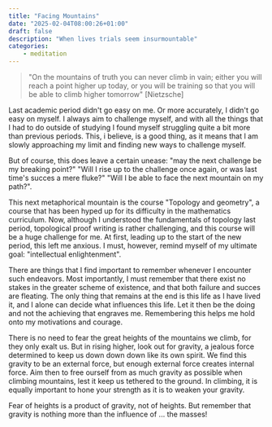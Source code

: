 ```yaml
---
title: "Facing Mountains"
date: "2025-02-04T08:00:26+01:00"
draft: false
description: "When lives trials seem insurmountable"
categories: 
    - meditation
---
```


> "On the mountains of truth you can never climb in vain; either you will reach a point higher up today, or you will be training so that you will be able to climb higher tomorrow" [Nietzsche]

Last academic period didn't go easy on me. Or more accurately, I didn't go easy on myself. I always aim to challenge myself, and with all the things that I had to do outside of studying I found myself struggling quite a bit more than previous periods. This, i believe, is a good thing, as it means that I am slowly approaching my limit and finding new ways to challenge myself. 

But of course, this does leave a certain unease: "may the next challenge be my breaking point?" "Will I rise up to the challenge once again, or was last time's succes a mere fluke?" "Will I be able to face the next mountain on my path?". 

This next metaphorical mountain is the course "Topology and geometry", a course that has been hyped up for its difficulty in the mathematics curriculum. Now, although I understood the fundamentals of topology last period, topological proof writing is rather challenging, and this course will be a huge challenge for me. At first, leading up to the start of the new period, this left me anxious. I must, however, remind myself of my ultimate goal: "intellectual enlightenment".

There are things that I find important to remember whenever I encounter such endeavors. Most importantly, I must remember that there exist no stakes in the greater scheme of existence, and that both failure and succes are fleating. The only thing that remains at the end is this life as I have lived it, and I alone can decide what influences this life. Let it then be the doing and not the achieving that engraves me. Remembering this helps me hold onto my motivations and courage. 

There is no need to fear the great heights of the mountains we climb, for they only exalt us. But in rising higher, look out for gravity, a jealous force determined to keep us down down down like its own spirit. We find this gravity to be an external force, but enough external force creates internal force. Aim then to free ourself from as much gravity as possible when climbing mountains, lest it keep us tethered to the ground. In climbing, it is equally important to hone your strength as it is to weaken your gravity.  

Fear of heights is a product of gravity, not of heights. But remember that gravity is nothing more than the influence of ... the masses! 

